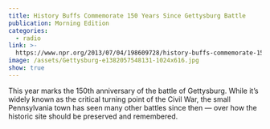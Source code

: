 ```yaml
---
title: History Buffs Commemorate 150 Years Since Gettysburg Battle
publication: Morning Edition
categories:
  - radio
link: >-
  https://www.npr.org/2013/07/04/198609728/history-buffs-commemorate-150-years-since-gettysburg-battle
image: /assets/Gettysburg-e1382057548131-1024x616.jpg
show: true
---
```


This year marks the 150th anniversary of the battle of Gettysburg. While it’s widely known as the critical turning point of the Civil War, the small Pennsylvania town has seen many other battles since then — over how the historic site should be preserved and remembered.
